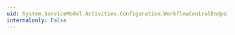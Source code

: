 ```yaml
---
uid: System.ServiceModel.Activities.Configuration.WorkflowControlEndpointElement
internalonly: False
---
```

